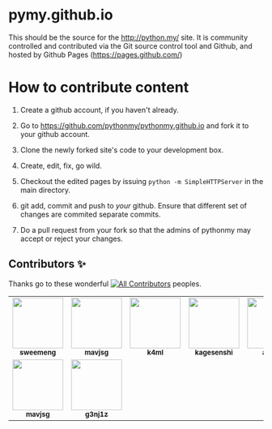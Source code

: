 pymy.github.io
==============

This should be the source for the http://python.my/ site. It is
community controlled and contributed via the Git source control tool
and Github, and hosted by Github Pages (https://pages.github.com/)

How to contribute content
=========================

1. Create a github account, if you haven't already.

2. Go to https://github.com/pythonmy/pythonmy.github.io and fork it to your github account.

3. Clone the newly forked site's code to your development box.

4. Create, edit, fix, go wild.

5. Checkout the edited pages by issuing `python -m SimpleHTTPServer` in the main directory.

6. git add, commit and push to *your* github. Ensure that different set of changes are commited separate commits.

7. Do a pull request from your fork so that the admins of pythonmy may accept or reject your changes.

## Contributors ✨
Thanks go to these wonderful [![All Contributors](https://img.shields.io/badge/9-red.svg?style=flat-square)](#contributors) peoples.

<table>
  <tbody>
    <tr>
      <td align="center"><a href="https://github.com/sweemeng"><img src="https://avatars.githubusercontent.com/u/80779?v=4?s=100" width="100px;" alt=""/><br /><sub><b>sweemeng</b></sub></a></td>
      <td align="center"><a href="https://github.com/mavjs"><img src="https://avatars.githubusercontent.com/u/881987?v=4s=100" width="100px;" alt=""/><br /><sub><b>mavjsg</b></sub></a></td>
      <td align="center"><a href="https://github.com/k4ml"><img src="https://avatars.githubusercontent.com/u/881987?v=4s=100" width="100px;" alt=""/><br /><sub><b>k4ml</b></sub></a></td>
      <td align="center"><a href="https://github.com/kagesenshi"><img src="https://avatars.githubusercontent.com/u/881987?v=4s=100" width="100px;" alt=""/><br /><sub><b>kagesenshi</b></sub></a></td>
      <td align="center"><a href="https://github.com/angch"><img src="https://avatars.githubusercontent.com/u/1099082?v=4=100" width="100px;" alt=""/><br /><sub><b>angch</b></sub></a></td>
      <td align="center"><a href="https://github.com/mavjs"><img src="https://avatars.githubusercontent.com/u/147330?v=4=100" width="100px;" alt=""/><br /><sub><b>renyi</b></sub></a></td>
      <td align="center"><a href="https://github.com/lowks"><img src="https://avatars.githubusercontent.com/u/517395?v=4=100" width="100px;" alt=""/><br /><sub><b>lowks</b></sub></a></td>
    </tr>
    <tr>
      <td align="center"><a href="https://github.com/mavjs"><img src="https://avatars.githubusercontent.com/u/881987?v=4s=100" width="100px;" alt=""/><br /><sub><b>mavjsg</b></sub></a></td>
      <td align="center"><a href="https://github.com/g3nj1z"><img src="https://avatars.githubusercontent.com/u/50061857?v=4=100" width="100px;" alt=""/><br /><sub><b>g3nj1z</b></sub></a></td>
      </tr>
   </tbody>
</table>
